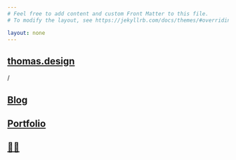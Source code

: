 ```yaml
---
# Feel free to add content and custom Front Matter to this file.
# To modify the layout, see https://jekyllrb.com/docs/themes/#overriding-theme-defaults

layout: none
---
```


<html lang="en">
	<head>
		<link
			rel="apple-touch-icon"
			sizes="180x180"
			href="/media/apple-touch-icon.png"
		/>
		<link
			rel="icon"
			type="image/png"
			sizes="32x32"
			href="/media/favicon-32x32.png"
		/>
		<link
			rel="icon"
			type="image/png"
			sizes="16x16"
			href="/media/favicon-16x16.png"
		/>
		<link rel="manifest" href="/media/site.webmanifest" />
		<meta charset="utf-8" />
		<meta name="viewport" content="width=device-width, initial-scale=1" />
		<title>Thomas Walichiewicz - Digital Product Designer</title>
		<link rel="stylesheet" type="text/css" href="/src/styles/index.css" />
		<script src="https://cdnjs.cloudflare.com/ajax/libs/matter-js/0.18.0/matter.min.js"></script>
        <script src="https://cdn.jsdelivr.net/npm/two.js@v0.7.0-stable.1/build/two.js"></script>
        <link rel="stylesheet" href="/src/styles/var.css">
        <link rel="stylesheet" href="/src/styles/main.css">
        <link rel="stylesheet" href="/src/styles/nav.css">
        <link rel="stylesheet" href="/src/styles/typography.css">
    </head>
    <body>
    	<nav>
            <div class="nav-content-container">
                <div class="breadcrumbs">
                        <a rel="noopener" href="#">
                            <h2 class="section-title active">thomas.design</h2>
                        </a>
                        <span class="nav-spacer">/</span>
                        <a href="https://www.thomas.design/blog">
                            <h2 class="section-title">Blog</h2>
                        </a>
                        <a href="https://www.thomas.design/portfolio">
                            <h2 class="section-title">Portfolio</h2>
                        </a>
                        <a target="_blank" href="https://www.linkedin.com/in/twalichiewicz/">
                            <h2 class="section-title">🙋‍♂️</h2>
                        </a>
                </div>
            </div>
        </nav>
        <script>
          var vector = new Two.Vector();
          var entities = [];
          var mouse;
          var copy = [
            "Prototyping",
            "Branding",
            "Research",
            "Testing",
            "Strategy",
            "Analytics",
            "MVP",
            "Product",
            "Visual",
            "Roadmap",
            "Data",
            "UX",
            "Coding",
          ];

          var two = new Two({
            type: Two.Types.canvas,
            fullscreen: true,
            autostart: true
          }).appendTo(document.body);

          var solver = Matter.Engine.create();
          solver.world.gravity.y = 1;

          var bounds = {
            length: 5000,
            thickness: 50,
            properties: {
              isStatic: true
            }
          };

          // bounds.top = createBoundary(bounds.length, bounds.thickness);
          bounds.left = createBoundary(bounds.thickness, bounds.length);
          bounds.right = createBoundary(bounds.thickness, bounds.length);
          bounds.bottom = createBoundary(bounds.length, bounds.thickness);

          Matter.World.add(solver.world, [
            /*bounds.top.entity,*/ bounds.left.entity,
            bounds.right.entity,
            bounds.bottom.entity
          ]);

          if (window.matchMedia && window.matchMedia('(prefers-color-scheme: dark)').matches) {
             var defaultStyles = {
                 size: two.width * 0.08,
                 weight: 600,
                 fill: "white",
                 leading: two.width * 0.08 * 0.8,
                 family: "Inter, sans-serif",
                 alignment: "center",
                 baseline: "baseline",
                 margin: {
                   top: 0,
                   left: 0,
                   right: 0,
                   bottom: 0
                 }
               };
          } else {
          var defaultStyles = {
               size: two.width * 0.08,
               weight: 600,
               fill: "black",
               leading: two.width * 0.08 * 0.8,
               family: "Inter, sans-serif",
               alignment: "center",
               baseline: "baseline",
               margin: {
                 top: 0,
                 left: 0,
                 right: 0,
                 bottom: 0
               }
             };
          }

          addSlogan();
          resize();
          mouse = addMouseInteraction();
          two.bind("resize", resize).bind("update", update);

          function addMouseInteraction() {
            // add mouse control
            var mouse = Matter.Mouse.create(document.body);
            var mouseConstraint = Matter.MouseConstraint.create(solver, {
              mouse: mouse,
              constraint: {
                stiffness: 0.2
              }
            });

            Matter.World.add(solver.world, mouseConstraint);

            return mouseConstraint;
          }

          function resize() {
            var length = bounds.length;
            var thickness = bounds.thickness;

            // vector.x = two.width / 2;
            // vector.y = - thickness / 2;
            // Matter.Body.setPosition(bounds.top.entity, vector);

            vector.x = -thickness / 2;
            vector.y = two.height / 2;
            Matter.Body.setPosition(bounds.left.entity, vector);

            vector.x = two.width + thickness / 2;
            vector.y = two.height / 2;
            Matter.Body.setPosition(bounds.right.entity, vector);

            vector.x = two.width / 2;
            vector.y = two.height + thickness / 2;
            Matter.Body.setPosition(bounds.bottom.entity, vector);

            var size;

            if (two.width < 480) {
              size = two.width * 0.12;
            } else if (two.width > 1080 && two.width < 1600) {
              size = two.width * 0.07;
            } else if (two.width > 1600) {
              size = two.width * 0.06;
            } else {
              size = two.width * 0.08;
            }

            var leading = size * 0.7;

            for (var i = 0; i < two.scene.children.length; i++) {
              var child = two.scene.children[i];

              if (!child.isWord) {
                continue;
              }

              var text = child.text;
              var rectangle = child.rectangle;
              var entity = child.entity;

              text.size = size;
              text.leading = leading;

              var rect = text.getBoundingClientRect(true);
              rectangle.width = rect.width;
              rectangle.height = rect.height;

              Matter.Body.scale(entity, 1 / entity.scale.x, 1 / entity.scale.y);
              Matter.Body.scale(entity, rect.width, rect.height);
              entity.scale.set(rect.width, rect.height);

              text.size = size / 1;
            }
          }

          function addSlogan() {
            var x = defaultStyles.margin.left;
            var y = -two.height; // Header offset

            for (var i = 0; i < copy.length; i++) {
              var word = copy[i];
              var group = new Two.Group();
              var text = new Two.Text("", 0, 0, defaultStyles);

              group.isWord = true;

              // Override default styles
              if (word.value) {
                text.value = word.value;

                for (var prop in word.styles) {
                  text[prop] = word.styles[prop];
                }
              } else {
                text.value = word;
              }

              var rect = text.getBoundingClientRect();
              var ox = x + rect.width / 2;
              var oy = y + rect.height / 2;

              var ca = x + rect.width;
              var cb = two.width;

              // New line
              if (ca >= cb) {
                x = defaultStyles.margin.left;
                y +=
                  defaultStyles.leading +
                  defaultStyles.margin.top +
                  defaultStyles.margin.bottom;

                ox = x + rect.width / 2;
                oy = y + rect.height / 2;
              }

              group.translation.x = ox;
              group.translation.y = oy;
              text.translation.y = 14;

              var rectangle = new Two.Rectangle(0, 0, rect.width, rect.height);
              // rectangle.fill = 'rgb(255, 50, 50)';
              rectangle.fill =
                "transparent";
              rectangle.noStroke();
              // rectangle.opacity = 0.75;
              rectangle.visible = false;

              var entity = Matter.Bodies.rectangle(ox, oy, 1, 1);
              Matter.Body.scale(entity, rect.width, rect.height);

              entity.scale = new Two.Vector(rect.width, rect.height);
              entity.object = group;
              entities.push(entity);

              x += rect.width + defaultStyles.margin.left + defaultStyles.margin.right;

              group.text = text;
              group.rectangle = rectangle;
              group.entity = entity;

              group.add(rectangle, text);
              two.add(group);
            }

            Matter.World.add(solver.world, entities);
          }

          function update(frameCount, timeDelta) {
            var allBodies = Matter.Composite.allBodies(solver.world);
            Matter.MouseConstraint.update(mouse, allBodies);
            Matter.MouseConstraint._triggerEvents(mouse);

            Matter.Engine.update(solver);

            for (var i = 0; i < entities.length; i++) {
              var entity = entities[i];
              entity.object.position.copy(entity.position);
              entity.object.rotation = entity.angle;
            }
          }

          function createBoundary(width, height) {
            var rectangle = two.makeRectangle(0, 0, width, height);
            rectangle.visible = false;

            rectangle.entity = Matter.Bodies.rectangle(
              0,
              0,
              width,
              height,
              bounds.properties
            );
            rectangle.entity.position = rectangle.position;

            return rectangle;
          }
    	</script>
    </body>

</html>
